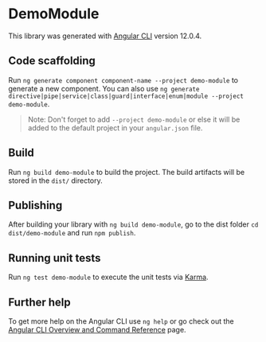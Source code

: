 # DemoModule

This library was generated with [Angular CLI](https://github.com/angular/angular-cli) version 12.0.4.

## Code scaffolding

Run `ng generate component component-name --project demo-module` to generate a new component. You can also use `ng generate directive|pipe|service|class|guard|interface|enum|module --project demo-module`.
> Note: Don't forget to add `--project demo-module` or else it will be added to the default project in your `angular.json` file. 

## Build

Run `ng build demo-module` to build the project. The build artifacts will be stored in the `dist/` directory.

## Publishing

After building your library with `ng build demo-module`, go to the dist folder `cd dist/demo-module` and run `npm publish`.

## Running unit tests

Run `ng test demo-module` to execute the unit tests via [Karma](https://karma-runner.github.io).

## Further help

To get more help on the Angular CLI use `ng help` or go check out the [Angular CLI Overview and Command Reference](https://angular.io/cli) page.
